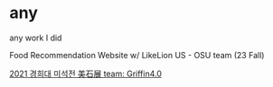 # any
any work I did

Food Recommendation Website w/ LikeLion US - OSU team (23 Fall)

[2021 경희대 미석전 美石展 team: Griffin4.0](https://khuae.modoo.at/?link=d6rtc2qw)
